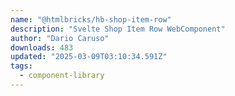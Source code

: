 ```yaml
---
name: "@htmlbricks/hb-shop-item-row"
description: "Svelte Shop Item Row WebComponent"
author: "Dario Caruso"
downloads: 483
updated: "2025-03-09T03:10:34.591Z"
tags: 
  - component-library
---
```

